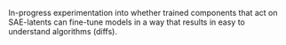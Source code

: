 In-progress experimentation into whether trained components that act on SAE-latents can fine-tune models in a way that results in easy to understand algorithms (diffs).
